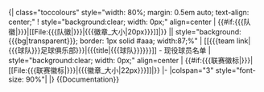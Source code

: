 {| class="toccolours" style="width: 80%; margin: 0.5em auto; text-align: center;"
! style="background:clear; width: 0px;" align=center | {{#if:{{{队徽|}}}|[[File:{{{队徽|}}}|{{{徽章_大小|20px}}}]]|}} || style="background: {{{bg|transparent}}}; border: 1px solid #aaa; width:87;%" | [[{{{team link|{{{球队}}}足球俱乐部}}}|<span style="color: {{{fg|inherit}}};">{{{title|{{{球队}}}}}}</span>]] <span style="color: {{{fg|inherit}}};">-</span> <span style="color: {{{fg}}};">现役球员名单</span>
| style="background:clear; width: 0px;" align=center  | {{#if:{{{联赛徽标|}}}|[[File:{{{联赛徽标|}}}|{{{徽章_大小|22px}}}]]|}}
|- 
|colspan="3" style="font-size: 90%"|
<noinclude>
|}
</noinclude><noinclude>{{Documentation}}</noinclude>